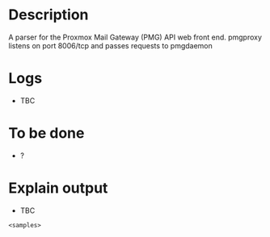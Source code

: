 # Description

A parser for the Proxmox Mail Gateway (PMG) API web front end.
pmgproxy listens on port 8006/tcp and passes requests to pmgdaemon

# Logs

  - TBC

# To be done

  - ?

# Explain output

  - TBC

```
<samples>
```